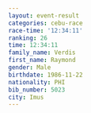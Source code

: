 ```yaml
---
layout: event-result 
categories: cebu-race 
race-time: '12:34:11'
ranking: 26
time: 12:34:11
family_name: Verdis
first_name: Raymond
gender: Male
birthdate: 1986-11-22
nationality: PHI
bib_number: 5023
city: Imus
---
```

